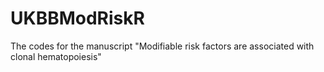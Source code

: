 # UKBBModRiskR
The codes for the manuscript "Modifiable risk factors are associated with clonal hematopoiesis"
